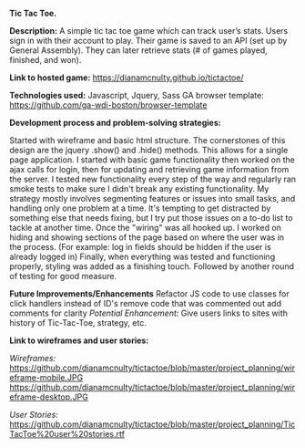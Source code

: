 **Tic Tac Toe.**

**Description:**
  A simple tic tac toe game which can track user’s stats.
  Users sign in with their account to play. Their game is saved to an API (set up by General Assembly). They can later retrieve stats (# of games played, finished, and won).

**Link to hosted game:**
  https://dianamcnulty.github.io/tictactoe/

**Technologies used:**
  Javascript, Jquery, Sass
  GA browser template: https://github.com/ga-wdi-boston/browser-template

**Development process and problem-solving strategies:**

  Started with wireframe and basic html structure. The cornerstones of this design are the jquery .show() and .hide() methods. This allows for a single page application.
  I started with basic game functionality then worked on the ajax calls for login, then for updating and retrieving game information from the server. I tested new functionality every step of the way and regularly ran smoke tests to make sure I didn't break any existing functionality.
  My strategy mostly involves segmenting features or issues into small tasks, and handling only one problem at a time. It's tempting to get distracted by something else that needs fixing, but I try put those issues on a to-do list to tackle at another time.
  Once the "wiring" was all hooked up. I worked on hiding and showing sections of the page based on where the user was in the process. (For example: log in fields should be hidden if the user is already logged in)
  Finally, when everything was tested and functioning properly, styling was added as a finishing touch.
  Followed by another round of testing for good measure.

**Future Improvements/Enhancements**
  Refactor JS code to use classes for click handlers instead of ID's
  remove code that was commented out
  add comments for clarity
  *Potential Enhancement:* Give users links to sites with history of Tic-Tac-Toe, strategy, etc.


**Link to wireframes and user stories:**

 *Wireframes:*
    https://github.com/dianamcnulty/tictactoe/blob/master/project_planning/wireframe-mobile.JPG
    https://github.com/dianamcnulty/tictactoe/blob/master/project_planning/wireframe-desktop.JPG

*User Stories:*
    https://github.com/dianamcnulty/tictactoe/blob/master/project_planning/TicTacToe%20user%20stories.rtf
